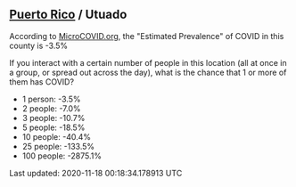 
## [Puerto Rico](/united-states/puerto-rico) / Utuado

According to [MicroCOVID.org](http://microcovid.org),
the "Estimated Prevalence" of COVID in this county is -3.5%

If you interact with a certain number of people in this location
(all at once in a group, or spread out across the day), what is the chance that
1 or more of them has COVID?

- 1 person: -3.5%
- 2 people: -7.0%
- 3 people: -10.7%
- 5 people: -18.5%
- 10 people: -40.4%
- 25 people: -133.5%
- 100 people: -2875.1%

Last updated: 2020-11-18 00:18:34.178913 UTC
